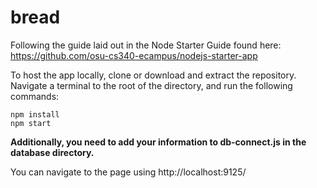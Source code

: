 # bread

Following the guide laid out in the Node Starter Guide found here:
https://github.com/osu-cs340-ecampus/nodejs-starter-app

To host the app locally, clone or download and extract the repository.
Navigate a terminal to the root of the directory, and run the following commands:

```
npm install
npm start
```

**Additionally, you need to add your information to db-connect.js in the database directory.**


You can navigate to the page using http://localhost:9125/

